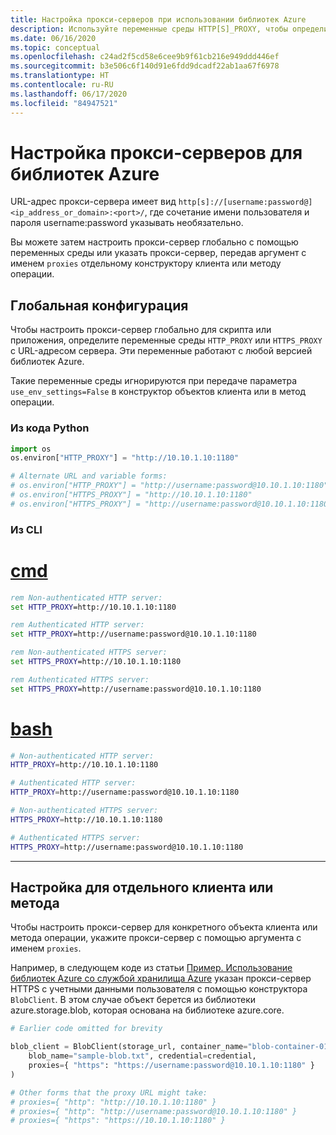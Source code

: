 ```yaml
---
title: Настройка прокси-серверов при использовании библиотек Azure
description: Используйте переменные среды HTTP[S]_PROXY, чтобы определить прокси-сервер для всего скрипта или приложения, или же используйте необязательные именованные аргументы для конструкторов клиента или методов операций.
ms.date: 06/16/2020
ms.topic: conceptual
ms.openlocfilehash: c24ad2f5cd58e6cee9b9f61cb216e949ddd446ef
ms.sourcegitcommit: b3e506c6f140d91e6fdd9dcadf22ab1aa67f6978
ms.translationtype: HT
ms.contentlocale: ru-RU
ms.lasthandoff: 06/17/2020
ms.locfileid: "84947521"
---
```

# <a name="how-to-configure-proxies-for-the-azure-libraries"></a>Настройка прокси-серверов для библиотек Azure

URL-адрес прокси-сервера имеет вид `http[s]://[username:password@]<ip_address_or_domain>:<port>/`, где сочетание имени пользователя и пароля username:password указывать необязательно.

Вы можете затем настроить прокси-сервер глобально с помощью переменных среды или указать прокси-сервер, передав аргумент с именем `proxies` отдельному конструктору клиента или методу операции.

## <a name="global-configuration"></a>Глобальная конфигурация

Чтобы настроить прокси-сервер глобально для скрипта или приложения, определите переменные среды `HTTP_PROXY` или `HTTPS_PROXY` с URL-адресом сервера. Эти переменные работают с любой версией библиотек Azure.

Такие переменные среды игнорируются при передаче параметра `use_env_settings=False` в конструктор объектов клиента или в метод операции.

### <a name="from-python-code"></a>Из кода Python

```python
import os
os.environ["HTTP_PROXY"] = "http://10.10.1.10:1180"

# Alternate URL and variable forms:
# os.environ["HTTP_PROXY"] = "http://username:password@10.10.1.10:1180"
# os.environ["HTTPS_PROXY"] = "http://10.10.1.10:1180"
# os.environ["HTTPS_PROXY"] = "http://username:password@10.10.1.10:1180"
```

### <a name="from-the-cli"></a>Из CLI

# <a name="cmd"></a>[cmd](#tab/cmd)

```cmd
rem Non-authenticated HTTP server:
set HTTP_PROXY=http://10.10.1.10:1180

rem Authenticated HTTP server:
set HTTP_PROXY=http://username:password@10.10.1.10:1180

rem Non-authenticated HTTPS server:
set HTTPS_PROXY=http://10.10.1.10:1180

rem Authenticated HTTPS server:
set HTTPS_PROXY=http://username:password@10.10.1.10:1180
```

# <a name="bash"></a>[bash](#tab/bash)

```bash
# Non-authenticated HTTP server:
HTTP_PROXY=http://10.10.1.10:1180

# Authenticated HTTP server:
HTTP_PROXY=http://username:password@10.10.1.10:1180

# Non-authenticated HTTPS server:
HTTPS_PROXY=http://10.10.1.10:1180

# Authenticated HTTPS server:
HTTPS_PROXY=http://username:password@10.10.1.10:1180
```

---

## <a name="per-client-or-per-method-configuration"></a>Настройка для отдельного клиента или метода

Чтобы настроить прокси-сервер для конкретного объекта клиента или метода операции, укажите прокси-сервер с помощью аргумента с именем `proxies`.

Например, в следующем коде из статьи [Пример. Использование библиотек Azure со службой хранилища Azure](azure-sdk-example-storage.md) указан прокси-сервер HTTPS с учетными данными пользователя с помощью конструктора `BlobClient`. В этом случае объект берется из библиотеки azure.storage.blob, которая основана на библиотеке azure.core.

```python
# Earlier code omitted for brevity

blob_client = BlobClient(storage_url, container_name="blob-container-01",
    blob_name="sample-blob.txt", credential=credential,
    proxies={ "https": "https://username:password@10.10.1.10:1180" }
)

# Other forms that the proxy URL might take:
# proxies={ "http": "http://10.10.1.10:1180" }
# proxies={ "http": "http://username:password@10.10.1.10:1180" }
# proxies={ "https": "https://10.10.1.10:1180" }
```

